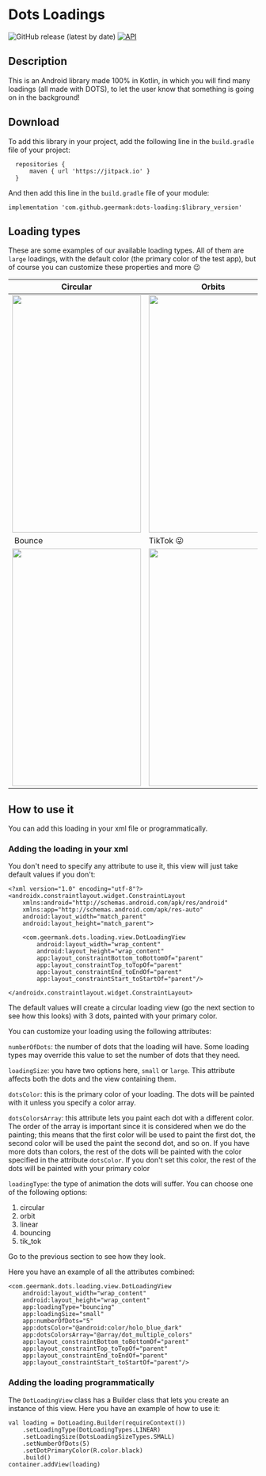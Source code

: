 # Dots Loadings
![GitHub release (latest by date)](https://img.shields.io/github/v/release/geermank/dots-loading) [![API](https://img.shields.io/badge/API-23%2B-blue.svg?style=flat)](https://android-arsenal.com/api?level=23)

## Description
This is an Android library made 100% in Kotlin, in which you will find many loadings (all made with DOTS), to let the user know that something is going on in the background!

## Download

To add this library in your project, add the following line in the `build.gradle` file of your project:

```
  repositories {
      maven { url 'https://jitpack.io' }
  }
```

And then add this line in the `build.gradle` file of your module:

`implementation 'com.github.geermank:dots-loading:$library_version'`

## Loading types

These are some examples of our available loading types. All of them are `large` loadings, with the default color (the primary color of the test app), but of course you can customize these properties and more 😉

| Circular | Orbits | Linear |
|----------|--------|--------|
|<img src="https://user-images.githubusercontent.com/58485943/130527543-425e689e-5849-4cb8-b110-68cb88785f1f.gif" width="260" height="480">|<img src="https://user-images.githubusercontent.com/58485943/130527598-414e3a28-e786-4286-893f-648e280c8b63.gif" width="260" height="480">|<img src="https://user-images.githubusercontent.com/58485943/130527767-4eea1af1-9fe6-4b32-894e-106f1a693515.gif" width="260" height="480">|
| Bounce | TikTok 😜 | Flip |
|<img src="https://user-images.githubusercontent.com/58485943/130534108-727ee424-6afb-4fe3-82d0-df6ddefdf738.gif" width="260" height="480">|<img src="https://user-images.githubusercontent.com/58485943/130527937-1cd35d8d-9c06-4ac4-932e-881f05f1322d.gif" width="260" height="480">|<img src="https://user-images.githubusercontent.com/58485943/130535337-ff035442-44b1-4879-8b44-976e030ffefa.gif" width="260" height="480">|


## How to use it

You can add this loading in your xml file or programmatically.

### Adding the loading in your xml

You don't need to specify any attribute to use it, this view will just take default values if you don't:

```
<?xml version="1.0" encoding="utf-8"?>
<androidx.constraintlayout.widget.ConstraintLayout
    xmlns:android="http://schemas.android.com/apk/res/android"
    xmlns:app="http://schemas.android.com/apk/res-auto"
    android:layout_width="match_parent"
    android:layout_height="match_parent">

    <com.geermank.dots.loading.view.DotLoadingView
        android:layout_width="wrap_content"
        android:layout_height="wrap_content"
        app:layout_constraintBottom_toBottomOf="parent"
        app:layout_constraintTop_toTopOf="parent"
        app:layout_constraintEnd_toEndOf="parent"
        app:layout_constraintStart_toStartOf="parent"/>

</androidx.constraintlayout.widget.ConstraintLayout>
```

The default values will create a circular loading view (go the next section to see how this looks) with 3 dots, painted with your primary color. 

You can customize your loading using the following attributes:

`numberOfDots`: the number of dots that the loading will have. Some loading types may override this value to set the number of dots that they need.

`loadingSize`: you have two options here, `small` or `large`. This attribute affects both the dots and the view containing them.

`dotsColor`: this is the primary color of your loading. The dots will be painted with it unless you specify a color array.

`dotsColorsArray`: this attribute lets you paint each dot with a different color. The order of the array is important since it is considered when we do the painting; this means that the first color will be used to paint the first dot, the second color will be used the paint the second dot, and so on. If you have more dots than colors, the rest of the dots will be painted with the color specified in the attribute `dotsColor`. If you don't set this color, the rest of the dots will be painted with your primary color

`loadingType`: the type of animation the dots will suffer. You can choose one of the following options:
1. circular
2. orbit
3. linear
4. bouncing
5. tik_tok

Go to the previous section to see how they look.

Here you have an example of all the attributes combined:

```
<com.geermank.dots.loading.view.DotLoadingView
    android:layout_width="wrap_content"
    android:layout_height="wrap_content"
    app:loadingType="bouncing"
    app:loadingSize="small"
    app:numberOfDots="5"
    app:dotsColor="@android:color/holo_blue_dark"
    app:dotsColorsArray="@array/dot_multiple_colors"
    app:layout_constraintBottom_toBottomOf="parent"
    app:layout_constraintTop_toTopOf="parent"
    app:layout_constraintEnd_toEndOf="parent"
    app:layout_constraintStart_toStartOf="parent"/>
```

### Adding the loading programmatically

The `DotLoadingView` class has a Builder class that lets you create an instance of this view. Here you have an example of how to use it:
```
val loading = DotLoading.Builder(requireContext())
    .setLoadingType(DotLoadingTypes.LINEAR)
    .setLoadingSize(DotsLoadingSizeTypes.SMALL)
    .setNumberOfDots(5)
    .setDotPrimaryColor(R.color.black)
    .build()
container.addView(loading)
```
